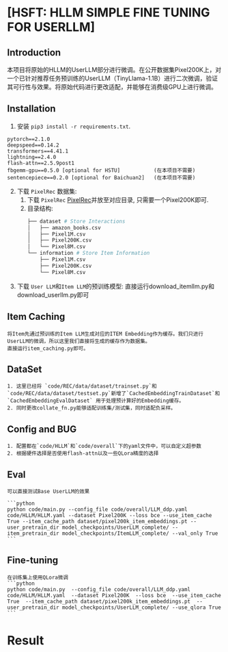 # [HSFT: HLLM SIMPLE FINE TUNING FOR USERLLM]

## Introduction
本项目将原始的HLLM的UserLLM部分进行微调。在公开数据集Pixel200K上，对一个已针对推荐任务预训练的UserLLM（TinyLlama-1.1B）进行二次微调，验证其可行性与效果。将原始代码进行更改适配，并能够在消费级GPU上进行微调。


## Installation
1. 安装 `pip3 install -r requirements.txt`. 
```
pytorch==2.1.0
deepspeed==0.14.2
transformers==4.41.1
lightning==2.4.0
flash-attn==2.5.9post1
fbgemm-gpu==0.5.0 [optional for HSTU]           (在本项目不需要)
sentencepiece==0.2.0 [optional for Baichuan2]   (在本项目不需要)
```
2. 下载 `PixelRec` 数据集:
    1. 下载 `PixelRec` [PixelRec](https://github.com/westlake-repl/PixelRec)并放至对应目录, 只需要一个Pixel200K即可.
    2. 目录结构:
        ```bash
        ├── dataset # Store Interactions
        │   ├── amazon_books.csv
        │   ├── Pixel1M.csv
        │   ├── Pixel200K.csv
        │   └── Pixel8M.csv
        └── information # Store Item Information
            ├── Pixel1M.csv
            ├── Pixel200K.csv
            └── Pixel8M.csv
        ``` 
3. 下载 `User LLM`和`Item LLM`的预训练模型:
    直接运行download_itemllm.py和download_userllm.py即可
    

## Item Caching
    将Item先通过预训练的Item LLM生成对应的ITEM Embedding作为缓存。我们只进行UserLLM的微调，所以这里我们直接将生成的缓存作为数据集。
    直接运行item_caching.py即可。

## DataSet

    1. 这里已经将 `code/REC/data/dataset/trainset.py`和`code/REC/data/dataset/testset.py`新增了`CachedEmbeddingTrainDataset`和`CachedEmbeddingEvalDataset` 用于处理预计算好的Embedding缓存。
    2. 同时更改collate_fn.py能够适配训练集/测试集，同时适配负采样。

## Config and BUG
    1. 配置都在`code/HLLM`和`code/overall`下的yaml文件中，可以自定义超参数
    2. 根据硬件选择是否使用flash-attn以及一些QLora精度的选择

## Eval
    可以直接测试Base UserLLM的效果
    
    ```python
    python code/main.py --config_file code/overall/LLM_ddp.yaml code/HLLM/HLLM.yaml --dataset Pixel200K --loss bce --use_item_cache True --item_cache_path dataset/pixel200k_item_embeddings.pt --user_pretrain_dir model_checkpoints/UserLLM_complete/ --item_pretrain_dir model_checkpoints/ItemLLM_complete/ --val_only True
    ```

## Fine-tuning
    在训练集上使用QLora微调
    ```python
    python code/main.py  --config_file code/overall/LLM_ddp.yaml code/HLLM/HLLM.yaml  --dataset Pixel200K  --loss bce  --use_item_cache True  --item_cache_path dataset/pixel200k_item_embeddings.pt  --user_pretrain_dir model_checkpoints/UserLLM_complete/ --use_qlora True
    ```

# Result


<!-- | Method        | Dataset | Negatives | R@5       | R@10       | N@5       | N@10      |
| ------------- | ------- |---------- | ---------- | --------- |---------- | --------- | 
| HSTU          | Pixel8M | 5632      | 4.83       | 10.30     | 18.28     | 2.75      | 
| SASRec        | Pixel8M | 5632      | 5.08       | 10.62     | 18.64     | 2.92      | 
| HLLM-1B       | Pixel8M | 5632      | **6.13**   | **12.48** | **21.18** | **3.54**  |  
| HSTU-large    | Books   | 512       | 5.00       | 11.29     | 20.13     | 2.78      | 
| SASRec        | Books   | 512       | 5.35       | 11.91     | 21.02     | 2.98      |
| HLLM-1B       | Books   | 512       | **6.97**   | **14.61** | **24.78** | **3.98**  | 
| HSTU-large    | Books   | 28672     | 6.50       | 12.22     | 19.93     | 4.04      | 
| HLLM-1B       | Books   | 28672     | 9.28       | 17.34     | 27.22     | 5.65      | 
| HLLM-7B       | Books   | 28672     | **9.39**   | **17.65** | **27.59** | **5.69**  |  -->
